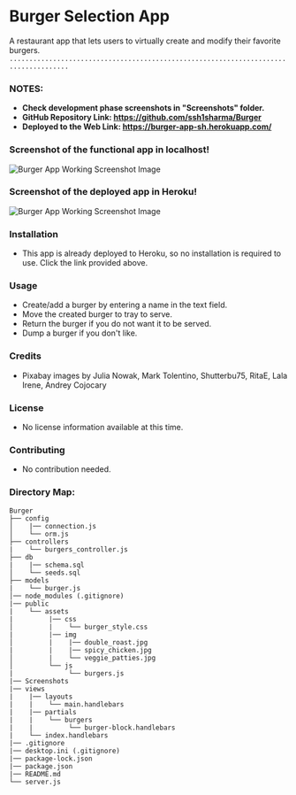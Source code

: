 # Burger Selection App
A restaurant app that lets users to virtually create and modify their favorite burgers.
``` ..................................................................................... ```

### NOTES: 
- **Check development phase screenshots in "Screenshots" folder.**
- **GitHub Repository Link: https://github.com/ssh1sharma/Burger**
- **Deployed to the Web Link: https://burger-app-sh.herokuapp.com/**
  
### Screenshot of the functional app in localhost! 

![Burger App Working Screenshot Image](https://github.com/ssh1sharma/Burger/blob/b9a082fbcac00f1aeac47b307533e0eed5f2ec96/Screenshots/WORKING-APP.JPG)

### Screenshot of the deployed app in Heroku! 

![Burger App Working Screenshot Image](https://github.com/ssh1sharma/Burger/blob/6833e7c1c6d9157b41206fc1b35d81b91b8dac1a/Screenshots/FUNCTIONAL-APP.JPG)

### Installation
- This app is already deployed to Heroku, so no installation is required to use. Click the link provided above.

### Usage
- Create/add a burger by entering a name in the text field.
- Move the created burger to tray to serve.
- Return the burger if you do not want it to be served.
- Dump a burger if you don't like.

### Credits
- Pixabay images by Julia Nowak, Mark Tolentino, Shutterbu75, RitaE, Lala Irene, Andrey Cojocary

### License
- No license information available at this time.

### Contributing
- No contribution needed.

### Directory Map:

```
Burger
├── config
│    |── connection.js
│    └── orm.js  
├── controllers
|    └── burgers_controller.js 
├── db
|    |── schema.sql
│    └── seeds.sql
├── models
|    └── burger.js
│── node_modules (.gitignore)  
|── public
|    └── assets
|         |── css
│         |    └── burger_style.css
|         |── img
│         |    |── double_roast.jpg
|         |    |── spicy_chicken.jpg
│         |    └── veggie_patties.jpg
│         └── js
|              └── burgers.js
|── Screenshots
|── views
|    |── layouts
|    |    └── main.handlebars
|    |── partials
|    |    └── burgers
|    |         └── burger-block.handlebars
|    └── index.handlebars
|── .gitignore
|── desktop.ini (.gitignore)
|── package-lock.json
|── package.json
|── README.md
└── server.js
```